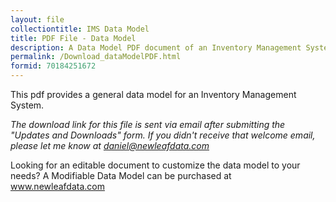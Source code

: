 ```yaml
---
layout: file
collectiontitle: IMS Data Model
title: PDF File - Data Model
description: A Data Model PDF document of an Inventory Management System (IMS).
permalink: /Download_dataModelPDF.html
formid: 70184251672
---
```

This pdf provides a general data model for an Inventory Management System.

*The download link for this file is sent via email after submitting the "Updates and Downloads" form.  If you didn't receive that welcome email, please let me know at daniel@newleafdata.com*

Looking for an editable document to customize the data model to your needs?  A Modifiable Data Model can be purchased at www.newleafdata.com
